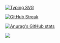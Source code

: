 [![Typing SVG](https://readme-typing-svg.demolab.com/?lines=My+name+is+Brenda+Mwangi;All+about+tech!%20%20%20%20%20%20%20)](https://git.io/typing-svg)

[![GitHub Streak](https://github-readme-streak-stats.herokuapp.com?user=Brenda-Mwangi&theme=tokyonight&border_radius=10&date_format=M%20j%5B%2C%20Y%5D)](https://git.io/streak-stats)

[![Anurag's GitHub stats](https://github-readme-stats.vercel.app/api?username=brenda-mwangi)](https://github.com/anuraghazra/github-readme-stats)

<img src="https://github-readme-stats.vercel.app/api/top-langs/?username=brenda-mwangi"/>

